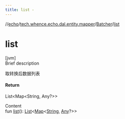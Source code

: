 ```yaml
---
title: list -
---
```

//[echo](../../index.md)/[tech.whence.echo.dal.entity.mapper](../index.md)/[Batcher](index.md)/[list](list.md)



# list  
[jvm]  
Brief description  


取转换后数据列表



#### Return  


List<Map<String, Any?>>

  
Content  
fun [list](list.md)(): [List](https://kotlinlang.org/api/latest/jvm/stdlib/kotlin.collections/-list/index.html)<[Map](https://kotlinlang.org/api/latest/jvm/stdlib/kotlin.collections/-map/index.html)<[String](https://kotlinlang.org/api/latest/jvm/stdlib/kotlin/-string/index.html), [Any](https://kotlinlang.org/api/latest/jvm/stdlib/kotlin/-any/index.html)?>>  



